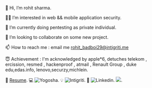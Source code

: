 👋 Hi, I’m rohit sharma.

👷‍♂️ I’m interested in web && mobile application security.

🌱 I’m currently doing pentesting as private individual.

💞️ I’m looking to collaborate on some new project.

📫 How to reach me : email me  rohit_badboi29@intigriti.me 

😇 Achievement : I'm acknowledged by apple*6, detuches telekom , ercission, resmed , hackenproof , atmail , Renault Group , duke edu,edas.info, lenovo,securzy,michlein.

👷‍  [Resume](https://drive.google.com/file/d/1gVfAZXKPnd4bBVA-heElEEfc-8u7UYcH/view?usp=sharing).
💻  ![Yogosha](https://app.yogosha.com/r/r0x5r).
 💡  ![Intigriti](https://app.intigriti.com/profile/rohit_badboi29).
 🔖 ![Linkedin](https://www.linkedin.com/in/r0x5r/).
![](https://komarev.com/ghpvc/?username=rohit0x5).



